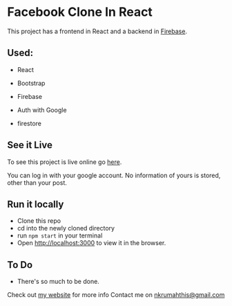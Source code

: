 # Facebook Clone In React

This project has a frontend in React and a backend in [Firebase](https://firebase.com).

## Used:

- React
- Bootstrap
- Firebase

- Auth with Google
- firestore

## See it Live

To see this project is live online go [here](https://fb-clone-bc666.firebaseapp.com).

You can log in with your google account.
No information of yours is stored, other than your post.

## Run it locally

- Clone this repo
- cd into the newly cloned directory
- run `npm start` in your terminal
- Open [http://localhost:3000](http://localhost:3000) to view it in the browser.

## To Do

- There's so much to be done.

Check out [my website](https://nkrumahsarpong.com) for more info
Contact me on [nkrumahthis@gmail.com](mailto:nkrumahthis@gmail.com)
